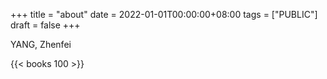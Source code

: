 +++
title = "about"
date = 2022-01-01T00:00:00+08:00
tags = ["PUBLIC"]
draft = false
+++

YANG, Zhenfei

{{< books 100 >}}
